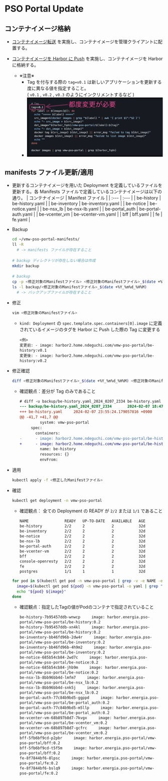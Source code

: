 # PSO Portal Update

## コンテナイメージ格納

- [コンテナイメージ転送](https://github.com/nkdgc/server-setup/blob/main/kubernetes/fedora37/60-pso-portal-deploy.md#%E3%82%B3%E3%83%B3%E3%83%86%E3%83%8A%E3%82%A4%E3%83%A1%E3%83%BC%E3%82%B8%E8%BB%A2%E9%80%81-1) を実施し、コンテナイメージを管理クライアントに配置する。

- [コンテナイメージを Harbor に Push](https://github.com/nkdgc/server-setup/blob/main/kubernetes/fedora37/60-pso-portal-deploy.md#%E3%82%B3%E3%83%B3%E3%83%86%E3%83%8A%E3%82%A4%E3%83%A1%E3%83%BC%E3%82%B8%E3%82%92-harbor-%E3%81%AB-push-1) を実施し、コンテナイメージを Harbor に格納する。
  - ※注意※
    - Tag を付与する際の `tag=v0.1` は新しいアプリケーションを更新する度に異なる値を指定すること。 \
      ( `v0.1` , `v0.2` , `v0.3` のようにインクリメントするなど )
    - ![img](img/90_update_tag.png)

## manifests ファイル更新/適用

- 更新するコンテナイメージを用いた Deployment を定義しているファイルを更新する。各 Manifests ファイルで定義しているコンテナイメージは以下の通り。
  | コンテナイメージ | Manifest ファイル   |
  | :---             | :---                |
  | be-history       | be-history.yaml     |
  | be-inventory     | be-inventory.yaml   |
  | be-notice        | be-notice.yaml      |
  | be-nsx_lb        | be-nsx-lb.yaml      |
  | be-portal_auth   | be-portal-auth.yaml |
  | be-vcenter_vm    | be-vcenter-vm.yaml  |
  | bff              | bff.yaml            |
  | fe               | fe.yaml             |

- Backup
  ```bash
  cd ~/vmw-pso-portal-manifests/
  ll -R
    # -> manifests ファイルが存在すること
  
  # backup ディレクトリが存在しない場合は作成
  mkdir backup
  
  # backup
  cp -p <修正対象のManifestファイル> <修正対象のManifestファイル>_$(date +%Y_%m%d_%H%M)
  ls -l backup/<修正対象のManifestファイル>_$(date +%Y_%m%d_%H%M)
    # -> バックアップファイルが存在すること
  ```

- 修正
  ```bash
  vim <修正対象のManifestファイル>
  ```

  - `kind: Deployment` の `spec.template.spec.containers[0].image` に定義されているイメージのタグを Harbor に Push した際の Tag に変更する
    ```
    <例>
    変更前: - image: harbor2.home.ndeguchi.com/vmw-pso-portal/be-history:v0.1
    変更後: - image: harbor2.home.ndeguchi.com/vmw-pso-portal/be-history:v0.2
    ```

- 修正確認
  ```bash
  diff <修正対象のManifestファイル>_$(date +%Y_%m%d_%H%M) <修正対象のManifestファイル>
  ```
  - 確認観点：差分が Tag のみであること
    ```diff
    # diff -u backup/be-history.yaml_2024_0207_2334 be-history.yaml
    --- backup/be-history.yaml_2024_0207_2334       2024-02-07 18:47:28.845018658 +0900
    +++ be-history.yaml     2024-02-07 23:55:24.179057816 +0900
    @@ -41,7 +41,7 @@
             system: vmw-pso-portal
         spec:
           containers:
    -      - image: harbor2.home.ndeguchi.com/vmw-pso-portal/be-history:v0.1
    +      - image: harbor2.home.ndeguchi.com/vmw-pso-portal/be-history:v0.2
             name: be-history
             resources: {}
             envFrom:
    ```

- 適用
  ```bash
  kubectl apply -f <修正したManifestファイル>
  ```

- 確認
  ```bash
  kubectl get deployment -n vmw-pso-portal
  ```
  - 確認観点： 全ての Deployment の READY が `2/2` または `1/1` であること
    ```text
    NAME                READY   UP-TO-DATE   AVAILABLE   AGE
    be-history          2/2     2            2           32d
    be-inventory        2/2     2            2           32d
    be-notice           2/2     2            2           32d
    be-nsx-lb           2/2     2            2           32d
    be-portal-auth      2/2     2            2           32d
    be-vcenter-vm       2/2     2            2           32d
    bff                 2/2     2            2           32d
    console-openresty   2/2     2            2           32d
    fe                  2/2     2            2           32d
    postgres            1/1     1            1           32d
    ```

  ```bash
  for pod in $(kubectl get pod -n vmw-pso-portal | grep -v -e NAME -e history-detect-system -e console-openresty -e postgres -e vm-refresh | awk '{ print $1 }'); do
    image=$(kubectl get pod ${pod} -n vmw-pso-portal -o yaml | grep "image:" | head -n 1)
    echo "${pod} ${image}"
  done
  ```

  - 確認観点：指定したTagの値がPodのコンテナで指定されていること

    ```text
    be-history-7b95457ddb-wnwcp     image: harbor.energia.pso-portal/vmw-pso-portal/be-history:0.2
    be-history-7b95457ddb-xn4kl     image: harbor.energia.pso-portal/vmw-pso-portal/be-history:0.2
    be-inventory-bb46fd96b-2dw4r     image: harbor.energia.pso-portal/vmw-pso-portal/be-inventory:0.2
    be-inventory-bb46fd96b-4h9m2     image: harbor.energia.pso-portal/vmw-pso-portal/be-inventory:0.2
    be-notice-685b54cb84-2wd7c     image: harbor.energia.pso-portal/vmw-pso-portal/be-notice:0.2
    be-notice-685b54cb84-jhb9m     image: harbor.energia.pso-portal/vmw-pso-portal/be-notice:0.2
    be-nsx-lb-8bb96bb4d-lmfm7     image: harbor.energia.pso-portal/vmw-pso-portal/be-nsx_lb:0.2
    be-nsx-lb-8bb96bb4d-snk5j     image: harbor.energia.pso-portal/vmw-pso-portal/be-nsx_lb:0.2
    be-portal-auth-77c84b9bd5-ggppd     image: harbor.energia.pso-portal/vmw-pso-portal/be-portal_auth:0.2
    be-portal-auth-77c84b9bd5-m5llp     image: harbor.energia.pso-portal/vmw-pso-portal/be-portal_auth:0.2
    be-vcenter-vm-68b897b8d7-7kvgx     image: harbor.energia.pso-portal/vmw-pso-portal/be-vcenter_vm:0.2
    be-vcenter-vm-68b897b8d7-gcfrc     image: harbor.energia.pso-portal/vmw-pso-portal/be-vcenter_vm:0.2
    bff-5fb6bf9cd-p2pbr     image: harbor.energia.pso-portal/vmw-pso-portal/bff:0.2
    bff-5fb6bf9cd-t5f5m     image: harbor.energia.pso-portal/vmw-pso-portal/bff:0.2
    fe-8f7844bf6-8lpsc     image: harbor.energia.pso-portal/vmw-pso-portal/fe:0.2
    fe-8f7844bf6-bslq9     image: harbor.energia.pso-portal/vmw-pso-portal/fe:0.2
    ```

